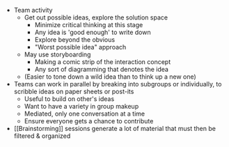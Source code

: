 - Team activity
	- Get out possible ideas, explore the solution space
		- Minimize critical thinking at this stage
		- Any idea is 'good enough' to write down
		- Explore beyond the obvious
		- "Worst possible idea" approach
	- May use storyboarding
		- Making a comic strip of the interaction concept
		- Any sort of diagramming that denotes the idea
	- (Easier to tone down a wild idea than to think up a new one)
- Teams can work in parallel by breaking into subgroups or individually, to scribble ideas on paper sheets or post-its
	- Useful to build on other's ideas
	- Want to have a variety in group makeup
	- Mediated, only one conversation at a time
	- Ensure everyone gets a chance to contribute
- [[Brainstorming]] sessions generate a lot of material that must then be filtered & organized